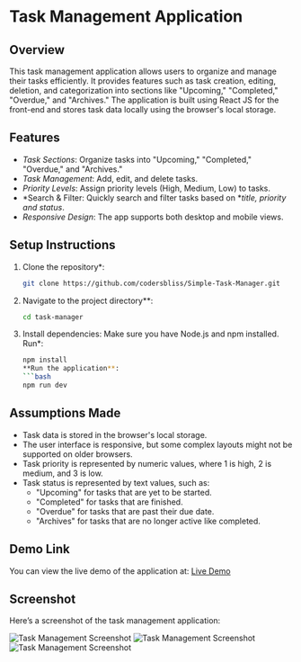 # Task Management Application

## Overview

This task management application allows users to organize and manage their tasks efficiently. It provides features such as task creation, editing, deletion, and categorization into sections like "Upcoming," "Completed," "Overdue," and "Archives." The application is built using React JS for the front-end and stores task data locally using the browser's local storage.

## Features

- *Task Sections*: Organize tasks into "Upcoming," "Completed," "Overdue," and "Archives."
- *Task Management*: Add, edit, and delete tasks.
- *Priority Levels*: Assign priority levels (High, Medium, Low) to tasks.
- *Search & Filter: Quickly search and filter tasks based on **title, priority and status*.
- *Responsive Design*: The app supports both desktop and mobile views.

## Setup Instructions

1. Clone the repository*:
   ```bash
   git clone https://github.com/codersbliss/Simple-Task-Manager.git
2. Navigate to the project directory**:
   ```bash
   cd task-manager
3. Install dependencies: Make sure you have Node.js and npm installed. Run*:
   ```bash
   npm install
   **Run the application**:
   ```bash
   npm run dev
## Assumptions Made

- Task data is stored in the browser's local storage.
- The user interface is responsive, but some complex layouts might not be supported on older browsers.
- Task priority is represented by numeric values, where 1 is high, 2 is medium, and 3 is low.
- Task status is represented by text values, such as:
  - "Upcoming" for tasks that are yet to be started.
  - "Completed" for tasks that are finished.
  - "Overdue" for tasks that are past their due date.
  - "Archives" for tasks that are no longer active like completed.

## Demo Link

You can view the live demo of the application at: [Live Demo](https://taskkmanagerappp.netlify.app)

## Screenshot

Here’s a screenshot of the task management application:

![Task Management Screenshot](https://i.postimg.cc/T1WBRb0S/Screenshot-2024-11-14-170808.png)
![Task Management Screenshot](https://i.postimg.cc/QNTXNKFh/Screenshot-2024-11-14-170909.png)
![Task Management Screenshot](https://i.postimg.cc/FH9mxPDH/Screenshot-2024-11-14-170942.png)
